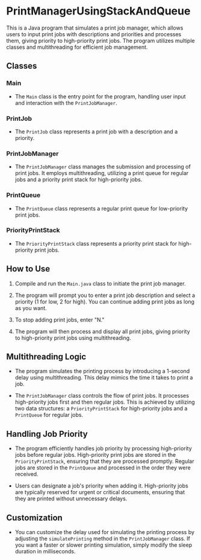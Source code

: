 # PrintManagerUsingStackAndQueue

This is a Java program that simulates a print job manager, which allows users to input print jobs with descriptions and priorities and processes them, giving priority to high-priority print jobs. The program utilizes multiple classes and multithreading for efficient job management.

## Classes

### Main

- The `Main` class is the entry point for the program, handling user input and interaction with the `PrintJobManager`.

### PrintJob

- The `PrintJob` class represents a print job with a description and a priority.

### PrintJobManager

- The `PrintJobManager` class manages the submission and processing of print jobs. It employs multithreading, utilizing a print queue for regular jobs and a priority print stack for high-priority jobs.

### PrintQueue

- The `PrintQueue` class represents a regular print queue for low-priority print jobs.

### PriorityPrintStack

- The `PriorityPrintStack` class represents a priority print stack for high-priority print jobs.

## How to Use

1. Compile and run the `Main.java` class to initiate the print job manager.

2. The program will prompt you to enter a print job description and select a priority (1 for low, 2 for high). You can continue adding print jobs as long as you want.

3. To stop adding print jobs, enter "N."

4. The program will then process and display all print jobs, giving priority to high-priority print jobs using multithreading.

## Multithreading Logic

- The program simulates the printing process by introducing a 1-second delay using multithreading. This delay mimics the time it takes to print a job.

- The `PrintJobManager` class controls the flow of print jobs. It processes high-priority jobs first and then regular jobs. This is achieved by utilizing two data structures: a `PriorityPrintStack` for high-priority jobs and a `PrintQueue` for regular jobs.

## Handling Job Priority

- The program efficiently handles job priority by processing high-priority jobs before regular jobs. High-priority print jobs are stored in the `PriorityPrintStack`, ensuring that they are processed promptly. Regular jobs are stored in the `PrintQueue` and processed in the order they were received.

- Users can designate a job's priority when adding it. High-priority jobs are typically reserved for urgent or critical documents, ensuring that they are printed without unnecessary delays.

## Customization

- You can customize the delay used for simulating the printing process by adjusting the `simulatePrinting` method in the `PrintJobManager` class. If you want a faster or slower printing simulation, simply modify the sleep duration in milliseconds.



